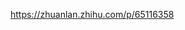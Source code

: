 


https://zhuanlan.zhihu.com/p/65116358






































































































































































